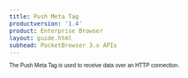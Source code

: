 ```yaml
---
title: Push Meta Tag
productversion: '1.4'
product: Enterprise Browser
layout: guide.html
subhead: PocketBrowser 3.x APIs
---
```


The Push Meta Tag is used to receive data over an HTTP connection.

<html>
  <head>
    <META http-equiv="Content-Type" content="text/html; charset=utf-8">
    <style>
					body
					{
					font-family:verdana,arial,helvetica;
					font-size:x-small;
					margin:20;
					}
					h1
					{
					font-family:verdana,arial,helvetica;
					font-size:medium;
					font-weight:bold;
					}
					th
					{
					font-family:verdana,arial,helvetica;
					font-size:x-small;
					font-weight:bold;
					text-align:left;
					background-color:#CCCCCC;
					}
					td
					{
					font-family:verdana,arial,helvetica;
					font-size:x-small;
					text-align:left;
					}
					.clsRef
					{
					font-family:verdana,arial,helvetica;
					font-size:small;
					color:#003399;
					font-weight:bold;
					text-align:left;
					}
					.clsSyntax
					{
					font-family:courier;
					font-size:x-small;
					text-align:left;
					background-color:#ffffff;
					}
					.clsSyntaxHeadings
					{
					font-family:verdana,arial,helvetica;
					font-size:x-small;
					font-weight:bold;
					text-align:left;
					color:#000066;
					background-color:#efeff7;
					border-bottom: #c8cdde 1px solid;
					}
					.clsSyntaxCells
					{
					font-family:verdana,arial,helvetica;
					font-size:x-small;
					text-align:left;
					background-color:#f7f7ff;
					border-bottom: #d5d5d3 1px solid;
					}
				</style>
    <title>Push</title><script type="text/javascript" language="Javascript">
					
					function ToggleSpan(SpanId, ImgID)
					{
						var path = '../Resources/'
					//Toggle the span view on or off
					var Rollup = document.all.item(SpanId);
					var RollupImg = document.all.item(ImgID);
					var ToggleExpand = path + 'ToggleExpand.gif';
					var ToggleCollapse = path + 'ToggleCollapse.gif';
					Rollup.style.display = (Rollup.style.display=='none' ? 'block' : 'none');
					RollupImg.src = (Rollup.style.display=='none' ? ToggleExpand : ToggleCollapse);
					}

					function CopyTemplate(sControl)
					{
					//Copy the template values held in the appropriate textarea to clipboard
					if (window.clipboardData)
					{
					window.clipboardData.setData("Text", document.all.item(sControl).value);
					}
					return false;
					}
					
				</script></head>
  <body topmargin="0" leftmargin="0" marginheight="0" marginwidth="0" bgcolor="#ffffff" text="#000000">
    <hr size="1">
    <div id="SyntaxSpan" style="display:block">
      <blockquote>
        <table class="clsSyntax" cellspacing="1" cellpadding="3" width="95%">
          <tr>
            <th class="clsSyntaxHeadings">Push (META Tag) Syntax
						</th>
          </tr>
          <tr>
            <td class="clsSyntaxCells">
              <p>&lt;META HTTP-Equiv="Push" content="[Parameter]"&gt;</p>
            </td>
          </tr>
          <tr>
            <td class="clsSyntaxCells">
              <p>&lt;META HTTP-Equiv="Push" content="[Parameter:Attribute]"&gt;</p>
            </td>
          </tr>
          <tr>
            <td class="clsSyntaxCells">
              <p>&lt;META HTTP-Equiv="Push" contents="Detected:url('[jsFunction | url]')"&gt;</p>
            </td>
          </tr>
        </table>
      </blockquote><br></div>
    <div id="ParametersWOSpan" style="display:block">
      <blockquote>
				Items listed in this section indicate methods or, in some cases, indicate parameters which will be retrieved.
				<BR><BR><table class="clsSyntax" cellspacing="1" cellpadding="3" width="95%">
          <col width="10%">
          <col width="68%">
          <col width="22%">
          <tr>
            <th class="clsSyntaxHeadings">Name</th>
            <th class="clsSyntaxHeadings">Description</th>
            <th class="clsSyntaxHeadings">
              <table cellspacing="0" cellpadding="0">
                <tr>
                  <td width="85%" class="clsSyntaxHeadings" style="border-bottom-style: none;">Default Value</td>
                </tr>
              </table>
            </th>
          </tr>
          <tr>
            <td valign="top" class="clsSyntaxCells"><b>Start</b></td>
            <td valign="top" class="clsSyntaxCells">Starts the server. Must be after the &lt;port&gt; tag.</td>
            <td valign="top" class="clsSyntaxCells">
										N/A
									</td>
          </tr>
          <tr>
            <td valign="top" class="clsSyntaxCells"><b>Stop</b></td>
            <td valign="top" class="clsSyntaxCells">Stops the server.</td>
            <td valign="top" class="clsSyntaxCells">
										N/A
									</td>
          </tr>
        </table>
        <table cellspacing="1" cellpadding="3" width="95%">
          <col width="78%">
          <col width="8%">
          <col width="1%">
          <col width="5%">
          <col width="1%">
          <col width="5%">
          <col width="2%">
          <tr align="right">
            <td></td>
            <td valign="bottom" style="border-bottom-style: none;font-weight:normal;font-size:xx-small;"><nobr><b>Copy methods template to clipboard:</b></nobr></td>
            <td></td>
            <td valign="bottom" style="border-bottom-style: none;font-weight:normal;font-size:xx-small;"><nobr><img id="imgCopyDefaultsWO" alt="Copy META Tag template to clipboard" onclick="CopyTemplate('txtMETATemplateWO')" onmouseover="this.style.cursor='hand'" src="../Resources/CopyDefaults.gif">
									META Tags
								</nobr></td>
            <td></td>
            <td valign="middle" style="border-bottom-style: none;font-weight:normal;font-size:xx-small;"><nobr><img id="imgCopyDefaultsWO" alt="Copy Javascript template to clipboard" onclick="CopyTemplate('txtJavascriptTemplateWO')" onmouseover="this.style.cursor='hand'" src="../Resources/CopyDefaults.gif">
									Javascript
								</nobr></td>
            <td></td>
          </tr>
        </table>
        <div style="display:none"><textarea id="txtMETATemplateWO">&lt;!-- 
The Push META Tag is used to receive data over an HTTP connection.
--&gt;

&lt;!-- &lt;META HTTP-Equiv="Push" Content="Start"&gt; --&gt;      &lt;!-- Starts the server. Must be after the &lt;port&gt; tag. --&gt;
&lt;!-- &lt;META HTTP-Equiv="Push" Content="Stop"&gt; --&gt;      &lt;!-- Stops the server. --&gt;</textarea></div>
        <div style="display:none"><textarea id="txtJavascriptTemplateWO">&lt;script&gt;
   /*
   The Push META Tag is used to receive data over an HTTP connection.
   */

   function doPushInit()
   {
      var objGeneric = new ActiveXObject("PocketBrowser.Generic");

      //objGeneric.InvokeMETAFunction('Push', 'Start');      /* Starts the server. Must be after the &lt;port&gt; tag. */
      //objGeneric.InvokeMETAFunction('Push', 'Stop');      /* Stops the server. */

   }
&lt;/script&gt;</textarea></div>
      </blockquote><br></div>
    <div id="ParametersWSpan" style="display:block">
      <blockquote>
				Items listed in this section indicate parameters, or attributes which can be set.
				<BR><BR><table class="clsSyntax" cellspacing="1" cellpadding="3" width="95%">
          <col width="20%">
          <col width="20%">
          <col width="38%">
          <col width="22%">
          <tr>
            <th class="clsSyntaxHeadings">Name</th>
            <th class="clsSyntaxHeadings">Possible Values</th>
            <th class="clsSyntaxHeadings">Description</th>
            <th class="clsSyntaxHeadings">
              <table cellspacing="0" cellpadding="0">
                <tr>
                  <td width="85%" class="clsSyntaxHeadings" style="border-bottom-style: none;">Default Value</td>
                </tr>
              </table>
            </th>
          </tr>
          <tr>
            <td valign="top" class="clsSyntaxCells"><b>Port:[Value]
													</b></td>
            <td valign="top" class="clsSyntaxCells">0 - 65535</td>
            <td valign="top" class="clsSyntaxCells">Port number to listen on.</td>
            <td valign="top" class="clsSyntaxCells">80</td>
          </tr>
          <tr>
            <td valign="top" class="clsSyntaxCells"><b>Passkey:[Value]
													</b></td>
            <td valign="top" class="clsSyntaxCells">Any string</td>
            <td valign="top" class="clsSyntaxCells">If specified then the client must include passkey=value in the passed parameters. Case sensitive.</td>
            <td valign="top" class="clsSyntaxCells">Empty (no passkey required)</td>
          </tr>
          <tr>
            <td valign="top" class="clsSyntaxCells"><b>Response:[Value]
													</b></td>
            <td valign="top" class="clsSyntaxCells">Filename</td>
            <td valign="top" class="clsSyntaxCells">Name of the HTML file to return to the client after a successful request.</td>
            <td valign="top" class="clsSyntaxCells">Empty (a short default HTML response is sent)</td>
          </tr>
          <tr>
            <td valign="top" class="clsSyntaxCells"><b>Path:[Value]
													</b></td>
            <td valign="top" class="clsSyntaxCells">Virtual path</td>
            <td valign="top" class="clsSyntaxCells">The client must include this in the HTTP request (after the address and before the parameters).  The forward slash '/' should be used as the directory delimiter.</td>
            <td valign="top" class="clsSyntaxCells">Empty (any path is accepted)</td>
          </tr>
          <tr>
            <td valign="top" class="clsSyntaxCells"><b>Unattended:[Value]
													</b></td>
            <td valign="top" class="clsSyntaxCells">ENABLED or DISABLED</td>
            <td valign="top" class="clsSyntaxCells">Enables or disables unattended mode - see Remarks for details.</td>
            <td valign="top" class="clsSyntaxCells">DISABLED</td>
          </tr>
        </table>
        <table cellspacing="1" cellpadding="3" width="95%">
          <col width="78%">
          <col width="8%">
          <col width="1%">
          <col width="5%">
          <col width="1%">
          <col width="5%">
          <col width="2%">
          <tr align="right">
            <td></td>
            <td valign="bottom" style="border-bottom-style: none;font-weight:normal;font-size:xx-small;"><nobr><b>Copy parameters template to clipboard:</b></nobr></td>
            <td></td>
            <td valign="bottom" style="border-bottom-style: none;font-weight:normal;font-size:xx-small;"><nobr><img id="imgCopyDefaultsW" alt="Copy META Tag template to clipboard" onclick="CopyTemplate('txtMETATemplateW')" onmouseover="this.style.cursor='hand'" src="../Resources/CopyDefaults.gif">
									META Tags
								</nobr></td>
            <td></td>
            <td valign="middle" style="border-bottom-style: none;font-weight:normal;font-size:xx-small;"><nobr><img id="imgCopyDefaultsW" alt="Copy Javascript template to clipboard" onclick="CopyTemplate('txtJavascriptTemplateW')" onmouseover="this.style.cursor='hand'" src="../Resources/CopyDefaults.gif">
									Javascript
								</nobr></td>
            <td></td>
          </tr>
        </table>
        <div style="display:none"><textarea id="txtMETATemplateW">&lt;!-- 
The Push META Tag is used to receive data over an HTTP connection.
--&gt;
&lt;!-- &lt;META HTTP-Equiv="Push" Content="Port:[Value]"&gt; --&gt;      &lt;!-- Port number to listen on. --&gt;
&lt;!-- &lt;META HTTP-Equiv="Push" Content="Passkey:[Value]"&gt; --&gt;      &lt;!-- If specified then the client must include passkey=value in the passed parameters. Case sensitive. --&gt;
&lt;!-- &lt;META HTTP-Equiv="Push" Content="Response:[Value]"&gt; --&gt;      &lt;!-- Name of the HTML file to return to the client after a successful request. --&gt;
&lt;!-- &lt;META HTTP-Equiv="Push" Content="Path:[Value]"&gt; --&gt;      &lt;!-- The client must include this in the HTTP request (after the address and before the parameters).  The forward slash '/' should be used as the directory delimiter. --&gt;
&lt;!-- &lt;META HTTP-Equiv="Push" Content="Unattended:[Value]"&gt; --&gt;      &lt;!-- Enables or disables unattended mode - see Remarks for details. --&gt;</textarea></div>
        <div style="display:none"><textarea id="txtJavascriptTemplateW">&lt;script&gt;
   /*
   The Push META Tag is used to receive data over an HTTP connection.
   */

   function doPushInit()
   {
      var objGeneric = new ActiveXObject("PocketBrowser.Generic");

      //objGeneric.InvokeMETAFunction('Push', 'Port:[Value]');      /* Port number to listen on. */
      //objGeneric.InvokeMETAFunction('Push', 'Passkey:[Value]');      /* If specified then the client must include passkey=value in the passed parameters. Case sensitive. */
      //objGeneric.InvokeMETAFunction('Push', 'Response:[Value]');      /* Name of the HTML file to return to the client after a successful request. */
      //objGeneric.InvokeMETAFunction('Push', 'Path:[Value]');      /* The client must include this in the HTTP request (after the address and before the parameters).  The forward slash '/' should be used as the directory delimiter. */
      //objGeneric.InvokeMETAFunction('Push', 'Unattended:[Value]');      /* Enables or disables unattended mode - see Remarks for details. */

   }
&lt;/script&gt;</textarea></div>
      </blockquote><br></div>
    <div id="ReturnsSpan" style="display:block">
      <blockquote>
        <p>
					Modules return information back to their web pages via retrieval tags, for example the scanner has a retrieval tag called 'DecodeEvent' which is called whenever it decodes a barcode.  To register to receive a retrieval tag call the module as follows:
					<blockquote>
            <pre class="clsSyntaxCells">&lt;META HTTP-Equiv="[Module]" content="[RetrievalTag]:url('[URI]')"&gt;</pre>
						So to register to retrieve the Scanner's DecodeEvent the following syntax would be used:
						<pre class="clsSyntaxCells">&lt;META HTTP-Equiv="Scanner" content="DecodeEvent:url('Javascript:doScan('%6', '%s', %3, '%2');')"&gt;</pre>
          </blockquote><BR><P>
					Retrieval tags return information by replacing the text in place holders, defined as '%s' or '%&lt;number&gt;'.  Each place holder represents 1 return value with '%s' being populated sequentially or '%&lt;number&gt;' providing direct acces to the desired value.
					</P>
          <blockquote>
            <p>
								If the content for the Scanner's DecodeEvent is:<BR><pre class="clsSyntaxCells">"url('Javascript:doScan('%6', '%s', %3, '%2');')"</pre><BR>
								The function would be called as follows:<BR><pre class="clsSyntaxCells">"Javascript:doScan('Decode', '5449000053879', 0x35, 'SCN:EAN13');"</pre><BR></p>
          </blockquote>
        </p><br><DIV class="clsRef">Detected</DIV>
        <DIV></DIV><BR><table class="clsSyntax" cellspacing="1" cellpadding="3" width="95%">
          <col width="3%">
          <col width="20%">
          <col width="77%">
          <tr>
            <th class="clsSyntaxHeadings">ID</th>
            <th class="clsSyntaxHeadings">Name</th>
            <th class="clsSyntaxHeadings">Description</th>
          </tr>
          <tr>
            <td class="clsSyntaxCells" valign="top">1</td>
            <td class="clsSyntaxCells" valign="top"><b>value</b></td>
            <td class="clsSyntaxCells" style="text-align:left;">One value is returned for each name=value pair in the HTTP request.</td>
          </tr>
        </table>
        <div style="display:none"><textarea id="ID0ESD">&lt;!-- &lt;META HTTP-Equiv="Push" Content="Detected:url('JavaScript:fnJSCallbackHandler('%1');')"&gt; --&gt;</textarea></div>
        <div style="display:none"><textarea rows="20" cols="200" id="ID0EWD">&lt;script&gt;
   /*
   function doPushInit()
   {
      var objGeneric = new ActiveXObject("PocketBrowser.Generic");

      //objGeneric.InvokeMETAFunction('Push', 'Detected:url('JavaScript:fnJSCallbackHandler('%1');')');      /*  */

   }
&lt;/script&gt;</textarea></div>
        <table cellspacing="1" cellpadding="3" width="95%">
          <col width="78%">
          <col width="8%">
          <col width="1%">
          <col width="5%">
          <col width="1%">
          <col width="5%">
          <col width="2%">
          <tr align="right">
            <td></td>
            <td valign="bottom" style="border-bottom-style: none;font-weight:normal;font-size:xx-small;"><nobr><b>Copy this return value template to clipboard:</b></nobr></td>
            <td></td>
            <td valign="bottom" style="border-bottom-style: none;font-weight:normal;font-size:xx-small;"><nobr><img id="imgCopyDefaultsReturn" alt="Copy META Tag template to clipboard" onmouseover="this.style.cursor='hand'" src="../Resources/CopyDefaults.gif" onclick="CopyTemplate('ID0ESD');">
									META Tags
								</nobr></td>
            <td></td>
            <td valign="middle" style="border-bottom-style: none;font-weight:normal;font-size:xx-small;"><nobr><img id="imgCopyDefaultsWO" alt="Copy Javascript template to clipboard" onmouseover="this.style.cursor='hand'" src="../Resources/CopyDefaults.gif" onclick="CopyTemplate('ID0EWD');">
									Javascript
								</nobr></td>
            <td></td>
          </tr>
        </table><br><br></blockquote><br></div>
    <div id="ExamplesSpan" style="display:block">
      <blockquote>
        <p>
The code below configures the server to listen on port 8080, to accept only requests to the virtual path \push and to require a passkey of 'secret'. Assuming the device has IP address 1.2.3.4 then browsing to the following URL will cause the Javascript function onPush() to be called with the parameters 'hello' and 'world': http://1.2.3.4:8080/push?name1=hello&amp;name2=world&amp;passkey=secret. The browser will receive the contents of the file \ok.hmtl as response.
      </p>
        <table class="clsSyntax" cellspacing="1" cellpadding="3" width="95%">
          <tr>
            <td>
              <pre class="clsSyntaxCells">
        &lt;META HTTP-Equiv="Push" Content="Port:8080"&gt;
        &lt;META HTTP-Equiv="Push" Content="Passkey:secret"&gt;
        &lt;META HTTP-Equiv="Push" Content="Path:/push"&gt;
        &lt;META HTTP-Equiv="Push" Content="Response:/ok.hmtl"&gt;
        &lt;META HTTP-Equiv="Push-Detected" Content="url('Javascript:onPush('%s','%s');')"&gt;
        &lt;META HTTP-Equiv="Push" Content="Start"&gt;
      </pre>
            </td>
          </tr>
        </table>
        <table cellspacing="1" cellpadding="3" width="95%">
          <col width="85%">
          <col width="15%">
          <tr align="right">
            <td></td>
            <td valign="bottom" style="border-bottom-style: none;font-weight:normal;font-size:xx-small;"><nobr><img id="imgCopyDefaults" alt="Copy example to clipboard" onmouseover="this.style.cursor='hand'" src="../Resources/CopyDefaults.gif" onclick="CopyTemplate('ID0EAF');">
									Copy example to clipboard
								</nobr></td>
          </tr>
        </table>
        <div id="Examples" style="display:none"><textarea id="ID0EAF">&lt;!--The code below configures the server to listen on port 8080, to accept only requests to the virtual path \push and to require a passkey of 'secret'. Assuming the device has IP address 1.2.3.4 then browsing to the following URL will cause the Javascript function onPush() to be called with the parameters 'hello' and 'world': http://1.2.3.4:8080/push?name1=hello&amp;name2=world&amp;passkey=secret. The browser will receive the contents of the file \ok.hmtl as response.--&gt;
        &lt;META HTTP-Equiv="Push" Content="Port:8080"&gt;
        &lt;META HTTP-Equiv="Push" Content="Passkey:secret"&gt;
        &lt;META HTTP-Equiv="Push" Content="Path:/push"&gt;
        &lt;META HTTP-Equiv="Push" Content="Response:/ok.hmtl"&gt;
        &lt;META HTTP-Equiv="Push-Detected" Content="url('Javascript:onPush('%s','%s');')"&gt;
        &lt;META HTTP-Equiv="Push" Content="Start"&gt;
      </textarea></div>
        <p>
To enable unattended mode:
      </p>
        <table class="clsSyntax" cellspacing="1" cellpadding="3" width="95%">
          <tr>
            <td>
              <pre class="clsSyntaxCells">
        &lt;META HTTP-Equiv="push" Content="unattended:enabled"&gt;
      </pre>
            </td>
          </tr>
        </table>
        <table cellspacing="1" cellpadding="3" width="95%">
          <col width="85%">
          <col width="15%">
          <tr align="right">
            <td></td>
            <td valign="bottom" style="border-bottom-style: none;font-weight:normal;font-size:xx-small;"><nobr><img id="imgCopyDefaults" alt="Copy example to clipboard" onmouseover="this.style.cursor='hand'" src="../Resources/CopyDefaults.gif" onclick="CopyTemplate('ID0EHF');">
									Copy example to clipboard
								</nobr></td>
          </tr>
        </table>
        <div id="Examples" style="display:none"><textarea id="ID0EHF">&lt;!-- 
To enable unattended mode:
--&gt;
        &lt;META HTTP-Equiv="push" Content="unattended:enabled"&gt;
      </textarea></div>
      </blockquote>
    </div>
    <div id="RemarksSpan" style="display:block">
      <blockquote>
        <DIV class="clsRef">HTTP request format</DIV>
        <DIV style="font-family:verdana,arial,helvetica;font-size:x-small;">
The push server accepts both GET and POST requests. For GET requests the parameters and values are specified in the URL, while for POST requests the request body should hold the parameters and values in url encoded form. The virtual path in the URL must be as specified by the &lt;path&gt; tag, or can be anything if the tag isn't present. The parameters must include 'passkey' with the correct value if the &lt;passkey&gt; tag is present. 
      </DIV>
        <pre style="font-family:courier;font-size:small;"></pre>
        <DIV class="clsRef">Returned values</DIV>
        <DIV style="font-family:verdana,arial,helvetica;font-size:x-small;">
When a valid request is received the specified destination URL is called with one '%s' per parameter/value pair in the request. Only the values are returned; the parameter names are discarded. The 'passkey' parameter and value are ignored if present.
      </DIV>
        <pre style="font-family:courier;font-size:small;"></pre>
        <DIV class="clsRef">Allowed characters</DIV>
        <DIV style="font-family:verdana,arial,helvetica;font-size:x-small;">
Only alphanumeric characters and the characters $-_.+!*'(), are allowed in a URL (see RFC 1738). Any other characters will cause undefined behaviour. Ensure that the passkey uses only valid characters.
      </DIV>
        <pre style="font-family:courier;font-size:small;"></pre>
        <DIV class="clsRef">Unattended mode</DIV>
        <DIV style="font-family:verdana,arial,helvetica;font-size:x-small;">
Normally when a device enters suspend mode, either because it has been idle for a certain time or because the power key was pressed, all the device subsystems are switched off, including the wireless network. When unattended mode is enabled however the device keeps enough subsystems powered that applications continue to run, and it can still respond to Push requests. Note that unattended mode 
uses significantly more battery power.
      </DIV>
        <pre style="font-family:courier;font-size:small;"></pre>
      </blockquote><br></div>
    <div id="InfoSpan" style="display:block">
      <blockquote>
        <table>
          <tr>
            <th>Supported Platforms</th>
            <td>Windows CE, Windows Mobile</td>
          </tr>
          <tr>
            <th>Persistence</th>
            <td>This tag is persistent.</td>
          </tr>
          <tr>
            <th>Minimum Requirements</th>
            <td>Network Stack.</td>
          </tr>
        </table>
      </blockquote><br></div>
    <div id="DefaultParamsSpan" style="display:none">
      <pre><textarea id="DefaultParameters"></textarea></pre>
    </div>
    <hr size="1">
    <div align="right">© 2016 Symbol Technologies, Inc. All rights reserved.</div>
  </body>
</html>
